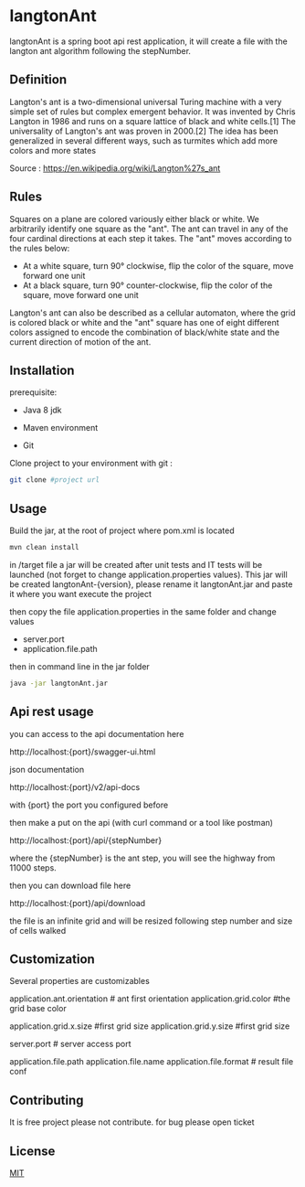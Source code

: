 # langtonAnt

langtonAnt is a spring boot api rest application, it will create a file with the langton ant algorithm following the stepNumber.

## Definition
Langton's ant is a two-dimensional universal Turing machine with a very simple set of rules but complex emergent behavior. It was invented by Chris Langton in 1986 and runs on a square lattice of black and white cells.[1] The universality of Langton's ant was proven in 2000.[2] The idea has been generalized in several different ways, such as turmites which add more colors and more states

Source : https://en.wikipedia.org/wiki/Langton%27s_ant

## Rules

Squares on a plane are colored variously either black or white. We arbitrarily identify one square as the "ant". The ant can travel in any of the four cardinal directions at each step it takes. The "ant" moves according to the rules below:

- At a white square, turn 90° clockwise, flip the color of the square, move forward one unit
- At a black square, turn 90° counter-clockwise, flip the color of the square, move forward one unit

Langton's ant can also be described as a cellular automaton, where the grid is colored black or white and the "ant" square has one of eight different colors assigned to encode the combination of black/white state and the current direction of motion of the ant.

## Installation

prerequisite:

- Java 8 jdk

- Maven environment

- Git

Clone project to your environment with git :

```bash
git clone #project url
```

## Usage

Build the jar, at the root of project where pom.xml is located

```bash
mvn clean install
```
in /target file a jar will be created after unit tests and IT tests will be launched (not forget to change application.properties values). This jar will be created langtonAnt-{version}, please rename it langtonAnt.jar and paste it where you want execute the project

then copy the file application.properties in the same folder and change values

 - server.port
 - application.file.path

then in command line in the jar folder

```bash
java -jar langtonAnt.jar
```

## Api rest usage

you can access to the api documentation here

http://localhost:{port}/swagger-ui.html

json documentation

http://localhost:{port}/v2/api-docs

with {port} the port you configured before

then make a put on the api (with curl command or a tool like postman)

http://localhost:{port}/api/{stepNumber}

where the {stepNumber} is the ant step, you will see the highway from 11000 steps.

then you can download file here 

http://localhost:{port}/api/download

the file is an infinite grid and will be resized following step number and size of cells walked

## Customization

Several properties are customizables

application.ant.orientation # ant first orientation
application.grid.color #the grid base color

application.grid.x.size #first grid size
application.grid.y.size #first grid size

server.port # server access port

application.file.path
application.file.name
application.file.format # result file conf


## Contributing
It is free project please not contribute. for bug please open ticket

## License
[MIT](https://choosealicense.com/licenses/mit/)